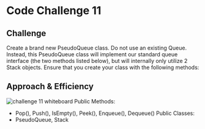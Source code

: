 # Code Challenge 11

## Challenge
Create a brand new PseudoQueue class. Do not use an existing Queue. Instead, this PseudoQueue class will implement our standard queue interface (the two methods listed below), but will internally only utilize 2 Stack objects. Ensure that you create your class with the following methods:

## Approach & Efficiency
![challenge 11 whiteboard]()
Public Methods:
- Pop(), Push(), IsEmpty(), Peek(), Enqueue(), Dequeue()
Public Classes:
- PseudoQueue, Stack
